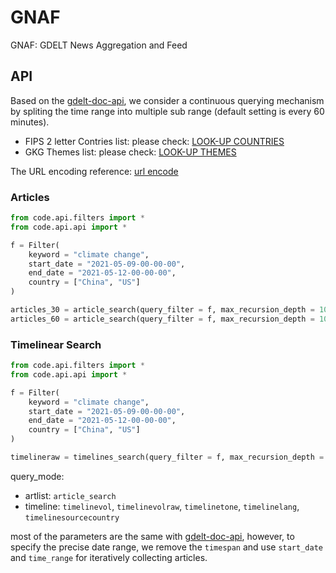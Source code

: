 # GNAF

GNAF: GDELT News Aggregation and Feed

## API

Based on the [gdelt-doc-api](https://github.com/alex9smith/gdelt-doc-api/), we consider a continuous querying mechanism by spliting the time range into multiple sub range (default setting is every 60 minutes).

* FIPS 2 letter Contries list: please check: [LOOK-UP COUNTRIES](http://data.gdeltproject.org/api/v2/guides/LOOKUP-COUNTRIES.TXT)
* GKG Themes list: please check: [LOOK-UP THEMES](http://data.gdeltproject.org/api/v2/guides/LOOKUP-GKGTHEMES.TXT)

The URL encoding reference: [url encode](https://www.eso.org/~ndelmott/url_encode.html)

### Articles 

```python
from code.api.filters import * 
from code.api.api import * 

f = Filter(
    keyword = "climate change",
    start_date = "2021-05-09-00-00-00",
    end_date = "2021-05-12-00-00-00",
    country = ["China", "US"]
)

articles_30 = article_search(query_filter = f, max_recursion_depth = 100, time_range = 30)
articles_60 = article_search(query_filter = f, max_recursion_depth = 100, time_range = 60)
```

### Timelinear Search

```python
from code.api.filters import *
from code.api.api import * 

f = Filter(
    keyword = "climate change",
    start_date = "2021-05-09-00-00-00",
    end_date = "2021-05-12-00-00-00",
    country = ["China", "US"]
)

timelineraw = timelines_search(query_filter = f, max_recursion_depth = 100, query_mode = "timelinevolraw")
```

query_mode:
* artlist: `article_search`
* timeline: `timelinevol`, `timelinevolraw`, `timelinetone`, `timelinelang`, `timelinesourcecountry`

most of the parameters are the same with [gdelt-doc-api](https://github.com/alex9smith/gdelt-doc-api/), however, to specify the precise date range, we remove the `timespan` and use `start_date` and `time_range` for iteratively collecting articles.